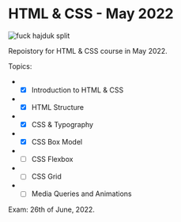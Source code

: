 # HTML & CSS - May 2022 #

![fuck hajduk split](https://softuni.bg/Files/Courses/imgonline-com-ua-compressed-AZ7woueWHz.jpg)

Repoistory for HTML & CSS course in May 2022.

Topics:

* - [x] Introduction to HTML & CSS
* - [x] HTML Structure
* - [x] CSS & Typography
* - [x] CSS Box Model
* - [ ] CSS Flexbox
* - [ ] CSS Grid
* - [ ] Media Queries and Animations

Exam: 26th of June, 2022.